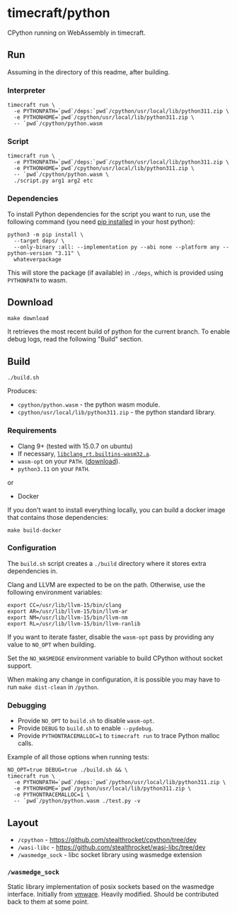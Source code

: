 # timecraft/python

CPython running on WebAssembly in timecraft.


## Run

Assuming in the directory of this readme, after building.

### Interpreter

```
timecraft run \
  -e PYTHONPATH=`pwd`/deps:`pwd`/cpython/usr/local/lib/python311.zip \
  -e PYTHONHOME=`pwd`/cpython/usr/local/lib/python311.zip \
  -- `pwd`/cpython/python.wasm
```

### Script

```
timecraft run \
  -e PYTHONPATH=`pwd`/deps:`pwd`/cpython/usr/local/lib/python311.zip \
  -e PYTHONHOME=`pwd`/cpython/usr/local/lib/python311.zip \
  -- `pwd`/cpython/python.wasm \
  ./script.py arg1 arg2 etc
```

### Dependencies

To install Python dependencies for the script you want to run, use the following
command (you need [pip installed][pip] in your host python):

```
python3 -m pip install \
  --target deps/ \
  --only-binary :all: --implementation py --abi none --platform any --python-version "3.11" \
  whateverpackage
```

This will store the package (if available) in `./deps`, which is provided using
`PYTHONPATH` to wasm.

## Download

```
make download
```

It retrieves the most recent build of python for the current branch. To enable
debug logs, read the following "Build" section.

## Build

```
./build.sh
```

Produces:

* `cpython/python.wasm` - the python wasm module.
* `cpython/usr/local/lib/python311.zip` - the python standard library.

### Requirements

* Clang 9+ (tested with 15.0.7 on ubuntu)
* If necessary, [`libclang_rt.builtins-wasm32.a`][libclang].
* `wasm-opt` on your `PATH`. ([download][wasm-opt]).
* `python3.11` on your `PATH`.

or

* Docker

If you don't want to install everything locally, you can build a docker image
that contains those dependencies:

```
make build-docker
```

### Configuration

The `build.sh` script creates a `./build` directory where it stores extra
dependencies in.

Clang and LLVM are expected to be on the path. Otherwise, use the following
environment variables:

```
export CC=/usr/lib/llvm-15/bin/clang
export AR=/usr/lib/llvm-15/bin/llvm-ar
export NM=/usr/lib/llvm-15/bin/llvm-nm
export RL=/usr/lib/llvm-15/bin/llvm-ranlib
```

If you want to iterate faster, disable the `wasm-opt` pass by providing any
value to `NO_OPT` when building.

Set the `NO_WASMEDGE` environment variable to build CPython without socket
support.

When making any change in configuration, it is possible you may have to run
`make dist-clean` in `/python`.

### Debugging

* Provide `NO_OPT` to `build.sh` to disable `wasm-opt`.
* Provide `DEBUG` to `build.sh` to enable `--pydebug`.
* Provide `PYTHONTRACEMALLOC=1` to `timecraft run` to trace Python malloc calls.

Example of all those options when running tests:

```
NO_OPT=true DEBUG=true ./build.sh && \
timecraft run \
  -e PYTHONPATH=`pwd`/deps:`pwd`/python/usr/local/lib/python311.zip \
  -e PYTHONHOME=`pwd`/python/usr/local/lib/python311.zip \
  -e PYTHONTRACEMALLOC=1 \
  -- `pwd`/python/python.wasm ./test.py -v
```

## Layout

* `/cpython` - https://github.com/stealthrocket/cpython/tree/dev
* `/wasi-libc` - https://github.com/stealthrocket/wasi-libc/tree/dev
* `/wasmedge_sock` - libc socket library using wasmedge extension

### `/wasmedge_sock`

Static library implementation of posix sockets based on the wasmedge interface.
Initially from [vmware][vmware]. Heavily modified. Should be contributed back to
them at some point.

[pip]: https://pip.pypa.io/en/stable/installation/
[wasm-opt]: https://github.com/WebAssembly/binaryen/releases/tag/version_113
[libclang]: https://github.com/stealthrocket/wasi-go/blob/main/CONTRIBUTING.md
[vmware]: https://github.com/vmware-labs/webassembly-language-runtimes/tree/f9547e0f4e3bb798d60ba6ed10a6eb47861ebdc4/libs/wasmedge_sock
